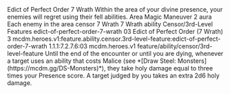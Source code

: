 <ability>
  <name>Edict of Perfect Order</name>
  <cost>7 Wrath</cost>
  <flavor>Within the area of your divine presence, your enemies will regret using their fell abilities.</flavor>
  <keywords>
    <keyword>Area</keyword>
    <keyword>Magic</keyword>
  </keywords>
  <type>Maneuver</type>
  <distance>2 aura</distance>
  <target>Each enemy in the area</target>
  <metadata>
    <class>censor</class>
    <cost>7 Wrath</cost>
    <cost_amount>7</cost_amount>
    <cost_resource>Wrath</cost_resource>
    <feature_type>ability</feature_type>
    <file_dpath>Censor/3rd-Level Features</file_dpath>
    <item_id>edict-of-perfect-order-7-wrath</item_id>
    <item_index>03</item_index>
    <item_name>Edict of Perfect Order (7 Wrath)</item_name>
    <level>3</level>
    <scc>mcdm.heroes.v1:feature.ability.censor.3rd-level-feature:edict-of-perfect-order-7-wrath</scc>
    <scdc>1.1.1:7.2.7.6:03</scdc>
    <source>mcdm.heroes.v1</source>
    <type>feature/ability/censor/3rd-level-feature</type>
  </metadata>
  <effects>
    <effect type="mundane">Until the end of the encounter or until you are dying, whenever a target uses an ability that costs Malice (see *[Draw Steel: Monsters](https://mcdm.gg/DS-Monsters)*), they take holy damage equal to three times your Presence score. A target judged by you takes an extra 2d6 holy damage.</effect>
  </effects>
</ability>

